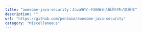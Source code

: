 ```yaml
---
title: "awesome-java-security：Java安全☞代码审计/漏洞分析/武器化"
description: ""
url: "https://github.com/pen4uin/awesome-java-security"
category: "Miscellaneous"
---
```

